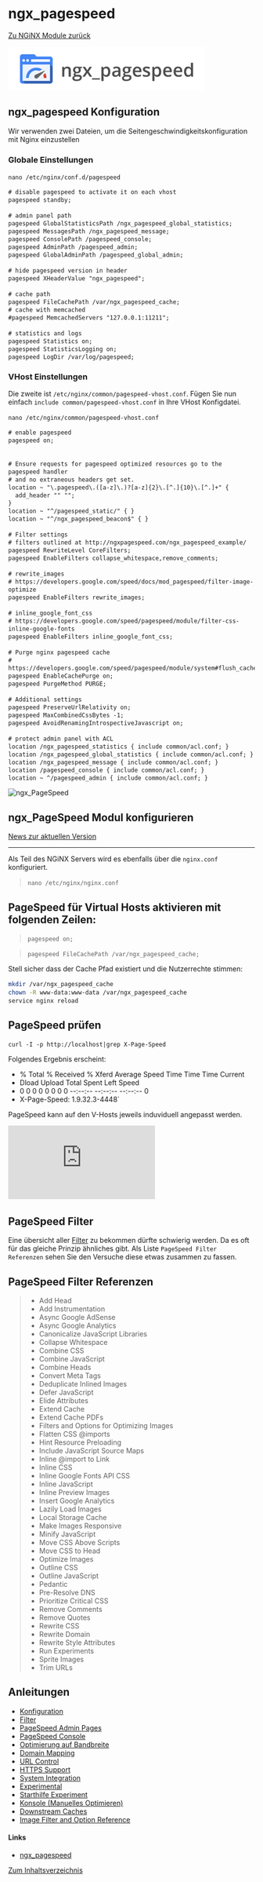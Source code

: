 # ngx_pagespeed

[Zu NGiNX Module zurück](https://wiki.page-speed.ninja/hosting/nginx/module/)

![ngx_pagespeed_horizontal](https://github.com/PageSpeedPlus/wiki/blob/master/docs/assets/img/ngx_pagespeed-logo-horizontal.png)

## ngx_pagespeed Konfiguration

Wir verwenden zwei Dateien, um die Seitengeschwindigkeitskonfiguration mit Nginx einzustellen

### Globale Einstellungen

`nano /etc/nginx/conf.d/pagespeed`

```nginx-conf
# disable pagespeed to activate it on each vhost
pagespeed standby;

# admin panel path
pagespeed GlobalStatisticsPath /ngx_pagespeed_global_statistics;
pagespeed MessagesPath /ngx_pagespeed_message;
pagespeed ConsolePath /pagespeed_console;
pagespeed AdminPath /pagespeed_admin;
pagespeed GlobalAdminPath /pagespeed_global_admin;

# hide pagespeed version in header 
pagespeed XHeaderValue "ngx_pagespeed";

# cache path
pagespeed FileCachePath /var/ngx_pagespeed_cache;
# cache with memcached 
#pagespeed MemcachedServers "127.0.0.1:11211";

# statistics and logs
pagespeed Statistics on;
pagespeed StatisticsLogging on;
pagespeed LogDir /var/log/pagespeed;
```

### VHost Einstellungen

Die zweite ist  `/etc/nginx/common/pagespeed-vhost.conf`.
Fügen Sie nun einfach `include common/pagespeed-vhost.conf` in Ihre VHost Konfigdatei.

`nano /etc/nginx/common/pagespeed-vhost.conf`

```nginx-conf
# enable pagespeed
pagespeed on;


# Ensure requests for pagespeed optimized resources go to the pagespeed handler
# and no extraneous headers get set.
location ~ "\.pagespeed\.([a-z]\.)?[a-z]{2}\.[^.]{10}\.[^.]+" {
  add_header "" "";
}
location ~ "^/pagespeed_static/" { }
location ~ "^/ngx_pagespeed_beacon$" { }

# Filter settings
# filters outlined at http://ngxpagespeed.com/ngx_pagespeed_example/
pagespeed RewriteLevel CoreFilters;
pagespeed EnableFilters collapse_whitespace,remove_comments;

# rewrite_images
# https://developers.google.com/speed/docs/mod_pagespeed/filter-image-optimize
pagespeed EnableFilters rewrite_images;

# inline_google_font_css
# https://developers.google.com/speed/pagespeed/module/filter-css-inline-google-fonts
pagespeed EnableFilters inline_google_font_css;

# Purge nginx pagespeed cache
# https://developers.google.com/speed/pagespeed/module/system#flush_cache
pagespeed EnableCachePurge on;
pagespeed PurgeMethod PURGE;

# Additional settings
pagespeed PreserveUrlRelativity on;
pagespeed MaxCombinedCssBytes -1;
pagespeed AvoidRenamingIntrospectiveJavascript on;

# protect admin panel with ACL
location /ngx_pagespeed_statistics { include common/acl.conf; }
location /ngx_pagespeed_global_statistics { include common/acl.conf; }
location /ngx_pagespeed_message { include common/acl.conf; }
location /pagespeed_console { include common/acl.conf; }
location ~ ^/pagespeed_admin { include common/acl.conf; }
```

![ngx_PageSpeed](https://imgur.com/xxdKxWW)

##  ngx_PageSpeed Modul konfigurieren
[News zur aktuellen Version](https://www.modpagespeed.com/doc/release_notes)
***

Als Teil des NGiNX Servers wird es ebenfalls über die `nginx.conf` konfiguriert.

> `nano /etc/nginx/nginx.conf`

## PageSpeed für Virtual Hosts aktivieren mit folgenden Zeilen:

> `pagespeed on; `

> `pagespeed FileCachePath /var/ngx_pagespeed_cache; `

Stell sicher dass der Cache Pfad existiert und die Nutzerrechte stimmen:

```bash
mkdir /var/ngx_pagespeed_cache
chown -R www-data:www-data /var/ngx_pagespeed_cache
service nginx reload
```

## PageSpeed prüfen

`curl -I -p http://localhost|grep X-Page-Speed`

Folgendes Ergebnis erscheint:

- % Total % Received % Xferd Average Speed Time Time Time Current
- Dload Upload Total Spent Left Speed
- 0 0 0 0 0 0 0 0 --:--:-- --:--:-- --:--:-- 0
- X-Page-Speed: 1.9.32.3-4448`

PageSpeed kann auf den V-Hosts jeweils induviduell angepasst werden.

![VHost Konfig](https://picload.org/view/drcoarca/nginx-vhost-pagespeed.jpg.html)

## PageSpeed Filter

Eine übersicht aller [Filter](https://www.modpagespeed.com/) zu bekommen dürfte schwierig werden. Da es oft für das gleiche Prinzip ähnliches gibt. Als Liste `PageSpeed Filter Referenzen` sehen Sie den Versuche diese etwas zusammen zu fassen.

## PageSpeed Filter Referenzen

> * Add Head
> * Add Instrumentation
> * Async Google AdSense
> * Async Google Analytics
> * Canonicalize JavaScript Libraries
> * Collapse Whitespace
> * Combine CSS
> * Combine JavaScript
> * Combine Heads
> * Convert Meta Tags
> * Deduplicate Inlined Images
> * Defer JavaScript
> * Elide Attributes
> * Extend Cache
> * Extend Cache PDFs
> * Filters and Options for Optimizing Images
> * Flatten CSS @imports
> * Hint Resource Preloading
> * Include JavaScript Source Maps
> * Inline @import to Link
> * Inline CSS
> * Inline Google Fonts API CSS
> * Inline JavaScript
> * Inline Preview Images
> * Insert Google Analytics
> * Lazily Load Images
> * Local Storage Cache
> * Make Images Responsive
> * Minify JavaScript
> * Move CSS Above Scripts
> * Move CSS to Head
> * Optimize Images
> * Outline CSS
> * Outline JavaScript
> * Pedantic
> * Pre-Resolve DNS
> * Prioritize Critical CSS
> * Remove Comments
> * Remove Quotes
> * Rewrite CSS
> * Rewrite Domain
> * Rewrite Style Attributes
> * Run Experiments
> * Sprite Images
> * Trim URLs

## Anleitungen

* [Konfiguration](https://www.modpagespeed.com/doc/configuration)
* [Filter](https://www.modpagespeed.com/doc/config_filters)
* [PageSpeed Admin Pages](https://www.modpagespeed.com/doc/admin)
* [PageSpeed Console](https://www.modpagespeed.com/doc/console)
* [Optimierung auf Bandbreite](https://www.modpagespeed.com/doc/optimize-for-bandwidth)
* [Domain Mapping](https://www.modpagespeed.com/doc/domains)
* [URL Control](https://www.modpagespeed.com/doc/restricting_urls)
* [HTTPS Support](https://www.modpagespeed.com/doc/https_support)
* [System Integration](https://www.modpagespeed.com/doc/system)
* [Experimental](https://www.modpagespeed.com/doc/experiment)
* [Starthilfe Experiment](https://www.modpagespeed.com/doc/module-run-experiment)
* [Konsole (Manuelles Optimieren)](https://www.modpagespeed.com/doc/console)
* [Downstream Caches](https://www.modpagespeed.com/doc/downstream-caching)
* [Image Filter and Option Reference](https://www.modpagespeed.com/doc/reference-image-optimize)

#### Links

- [ngx_pagespeed](https://www.modpagespeed.com/doc/build_ngx_pagespeed_from_source)

[Zum Inhaltsverzeichnis](https://wiki.page-speed.ninja/)
